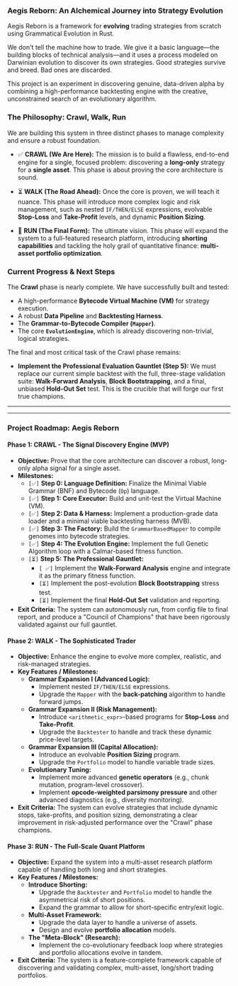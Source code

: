 ### **Aegis Reborn: An Alchemical Journey into Strategy Evolution**

Aegis Reborn is a framework for **evolving** trading strategies from scratch using Grammatical Evolution in Rust.

We don't tell the machine how to trade. We give it a basic language—the building blocks of technical analysis—and it uses a process modeled on Darwinian evolution to discover its own strategies. Good strategies survive and breed. Bad ones are discarded.

This project is an experiment in discovering genuine, data-driven alpha by combining a high-performance backtesting engine with the creative, unconstrained search of an evolutionary algorithm.

### The Philosophy: Crawl, Walk, Run

We are building this system in three distinct phases to manage complexity and ensure a robust foundation.

*   ✅ **CRAWL (We Are Here):** The mission is to build a flawless, end-to-end engine for a single, focused problem: discovering a **long-only** strategy for a **single asset**. This phase is about proving the core architecture is sound.

*   ⏳ **WALK (The Road Ahead):** Once the core is proven, we will teach it nuance. This phase will introduce more complex logic and risk management, such as nested `IF/THEN/ELSE` expressions, evolvable **Stop-Loss** and **Take-Profit** levels, and dynamic **Position Sizing**.

*   🚀 **RUN (The Final Form):** The ultimate vision. This phase will expand the system to a full-featured research platform, introducing **shorting capabilities** and tackling the holy grail of quantitative finance: **multi-asset portfolio optimization**.

### Current Progress & Next Steps

The **Crawl** phase is nearly complete. We have successfully built and tested:
*   A high-performance **Bytecode Virtual Machine (VM)** for strategy execution.
*   A robust **Data Pipeline** and **Backtesting Harness**.
*   The **Grammar-to-Bytecode Compiler (`Mapper`)**.
*   The core **`EvolutionEngine`**, which is already discovering non-trivial, logical strategies.

The final and most critical task of the Crawl phase remains:

*   **Implement the Professional Evaluation Gauntlet (Step 5):** We must replace our current simple backtest with the full, three-stage validation suite: **Walk-Forward Analysis**, **Block Bootstrapping**, and a final, unbiased **Hold-Out Set** test. This is the crucible that will forge our first true champions.

---
---

### **Project Roadmap: Aegis Reborn**

#### **Phase 1: CRAWL - The Signal Discovery Engine (MVP)**
*   **Objective:** Prove that the core architecture can discover a robust, long-only alpha signal for a single asset.
*   **Milestones:**
    *   `[✅]` **Step 0: Language Definition:** Finalize the Minimal Viable Grammar (BNF) and Bytecode (`Op`) language.
    *   `[✅]` **Step 1: Core Executor:** Build and unit-test the Virtual Machine (VM).
    *   `[✅]` **Step 2: Data & Harness:** Implement a production-grade data loader and a minimal viable backtesting harness (MVB).
    *   `[✅]` **Step 3: The Factory:** Build the `GrammarBasedMapper` to compile genomes into bytecode strategies.
    *   `[✅]` **Step 4: The Evolution Engine:** Implement the full Genetic Algorithm loop with a Calmar-based fitness function.
    *   `[⏳]` **Step 5: The Professional Gauntlet:**
        *  `[ ✅]` Implement the **Walk-Forward Analysis** engine and integrate it as the primary fitness function.
        *  `[⏳]` Implement the post-evolution **Block Bootstrapping** stress test.
        *  `[⏳]` Implement the final **Hold-Out Set** validation and reporting.
*   **Exit Criteria:** The system can autonomously run, from config file to final report, and produce a "Council of Champions" that have been rigorously validated against our full gauntlet.

#### **Phase 2: WALK - The Sophisticated Trader**
*   **Objective:** Enhance the engine to evolve more complex, realistic, and risk-managed strategies.
*   **Key Features / Milestones:**
    *   **Grammar Expansion I (Advanced Logic):**
        *   Implement nested `IF/THEN/ELSE` expressions.
        *   Upgrade the `Mapper` with the **back-patching** algorithm to handle forward jumps.
    *   **Grammar Expansion II (Risk Management):**
        *   Introduce `<arithmetic_expr>`-based programs for **Stop-Loss** and **Take-Profit**.
        *   Upgrade the `Backtester` to handle and track these dynamic price-level targets.
    *   **Grammar Expansion III (Capital Allocation):**
        *   Introduce an evolvable **Position Sizing** program.
        *   Upgrade the `Portfolio` model to handle variable trade sizes.
    *   **Evolutionary Tuning:**
        *   Implement more advanced **genetic operators** (e.g., chunk mutation, program-level crossover).
        *   Implement **opcode-weighted parsimony pressure** and other advanced diagnostics (e.g., diversity monitoring).
*   **Exit Criteria:** The system can evolve strategies that include dynamic stops, take-profits, and position sizing, demonstrating a clear improvement in risk-adjusted performance over the "Crawl" phase champions.

#### **Phase 3: RUN - The Full-Scale Quant Platform**
*   **Objective:** Expand the system into a multi-asset research platform capable of handling both long and short strategies.
*   **Key Features / Milestones:**
    *   **Introduce Shorting:**
        *   Upgrade the `Backtester` and `Portfolio` model to handle the asymmetrical risk of short positions.
        *   Expand the grammar to allow for short-specific entry/exit logic.
    *   **Multi-Asset Framework:**
        *   Upgrade the data layer to handle a universe of assets.
        *   Design and evolve **portfolio allocation** models.
    *   **The "Meta-Block" (Research):**
        *   Implement the co-evolutionary feedback loop where strategies and portfolio allocations evolve in tandem.
*   **Exit Criteria:** The system is a feature-complete framework capable of discovering and validating complex, multi-asset, long/short trading portfolios.
